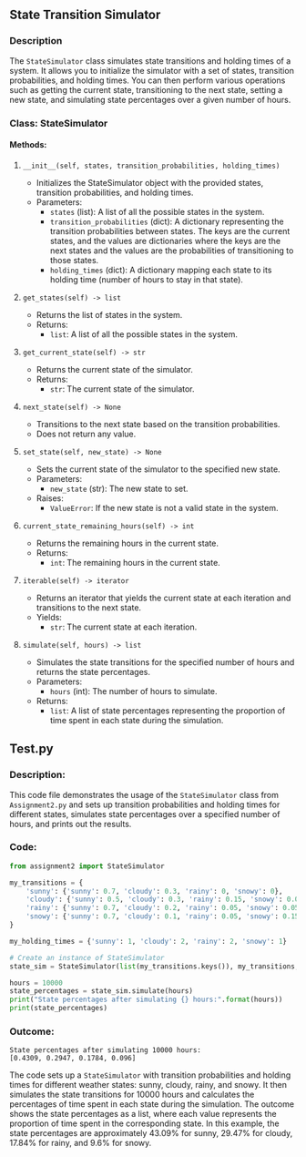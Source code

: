## State Transition Simulator

### Description
The `StateSimulator` class simulates state transitions and holding times of a system. It allows you to initialize the simulator with a set of states, transition probabilities, and holding times. You can then perform various operations such as getting the current state, transitioning to the next state, setting a new state, and simulating state percentages over a given number of hours.

### Class: StateSimulator

#### Methods:

1. `__init__(self, states, transition_probabilities, holding_times)`
   - Initializes the StateSimulator object with the provided states, transition probabilities, and holding times.
   - Parameters:
     - `states` (list): A list of all the possible states in the system.
     - `transition_probabilities` (dict): A dictionary representing the transition probabilities between states. The keys are the current states, and the values are dictionaries where the keys are the next states and the values are the probabilities of transitioning to those states.
     - `holding_times` (dict): A dictionary mapping each state to its holding time (number of hours to stay in that state).

2. `get_states(self) -> list`
   - Returns the list of states in the system.
   - Returns:
     - `list`: A list of all the possible states in the system.

3. `get_current_state(self) -> str`
   - Returns the current state of the simulator.
   - Returns:
     - `str`: The current state of the simulator.

4. `next_state(self) -> None`
   - Transitions to the next state based on the transition probabilities.
   - Does not return any value.

5. `set_state(self, new_state) -> None`
   - Sets the current state of the simulator to the specified new state.
   - Parameters:
     - `new_state` (str): The new state to set.
   - Raises:
     - `ValueError`: If the new state is not a valid state in the system.

6. `current_state_remaining_hours(self) -> int`
   - Returns the remaining hours in the current state.
   - Returns:
     - `int`: The remaining hours in the current state.

7. `iterable(self) -> iterator`
   - Returns an iterator that yields the current state at each iteration and transitions to the next state.
   - Yields:
     - `str`: The current state at each iteration.

8. `simulate(self, hours) -> list`
   - Simulates the state transitions for the specified number of hours and returns the state percentages.
   - Parameters:
     - `hours` (int): The number of hours to simulate.
   - Returns:
     - `list`: A list of state percentages representing the proportion of time spent in each state during the simulation.

## Test.py

### Description:
This code file demonstrates the usage of the `StateSimulator` class from `Assignment2.py` and sets up transition probabilities and holding times for different states, simulates state percentages over a specified number of hours, and prints out the results.

### Code:

```python
from assignment2 import StateSimulator

my_transitions = {
    'sunny': {'sunny': 0.7, 'cloudy': 0.3, 'rainy': 0, 'snowy': 0},
    'cloudy': {'sunny': 0.5, 'cloudy': 0.3, 'rainy': 0.15, 'snowy': 0.05},
    'rainy': {'sunny': 0.7, 'cloudy': 0.2, 'rainy': 0.05, 'snowy': 0.05},
    'snowy': {'sunny': 0.7, 'cloudy': 0.1, 'rainy': 0.05, 'snowy': 0.15}
}

my_holding_times = {'sunny': 1, 'cloudy': 2, 'rainy': 2, 'snowy': 1}

# Create an instance of StateSimulator
state_sim = StateSimulator(list(my_transitions.keys()), my_transitions, my_holding_times)

hours = 10000
state_percentages = state_sim.simulate(hours)
print("State percentages after simulating {} hours:".format(hours))
print(state_percentages)
```

### Outcome:
```
State percentages after simulating 10000 hours:
[0.4309, 0.2947, 0.1784, 0.096]
```

The code sets up a `StateSimulator` with transition probabilities and holding times for different weather states: sunny, cloudy, rainy, and snowy. It then simulates the state transitions for 10000 hours and calculates the percentages of time spent in each state during the simulation. The outcome shows the state percentages as a list, where each value represents the proportion of time spent in the corresponding state. In this example, the state percentages are approximately 43.09% for sunny, 29.47% for cloudy, 17.84% for rainy, and 9.6% for snowy.
